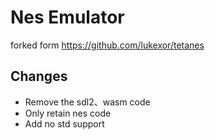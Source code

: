 # Nes Emulator
forked form https://github.com/lukexor/tetanes

## Changes
- Remove the sdl2、wasm code
- Only retain nes code
- Add no std support